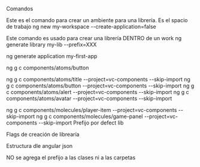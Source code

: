 Comandos

Este es el comando para crear un ambiente para una librería. Es el spacio de trabajo
ng new my-workspace --create-application=false

Este comando es usado para crear una librería DENTRO de un work
ng generate library my-lib --prefix=XXX

ng generate application my-first-app

ng g c components/atoms/button

ng g c components/atoms/title --project=vc-components --skip-import
ng g c components/atoms/button --project=vc-components --skip-import
ng g c components/atoms/alert --project=vc-components --skip-import
ng g c components/atoms/avatar --project=vc-components --skip-import

ng g c components/molecules/player-item --project=vc-components --skip-import
ng g c components/molecules/game-panel --project=vc-components --skip-import
Prefijo por defect lib

Flags de creación de librearía

Estructura dle angular json

NO se agrega el prefijo a las clases ni a las carpetas
